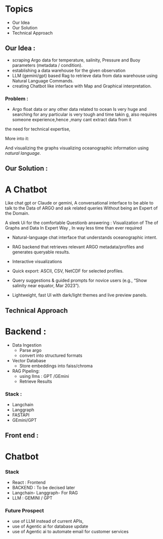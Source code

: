 
# Topics

- Our Idea
- Our Solution
- Technical Approach



## Our Idea :
- scraping Argo data for temperature, salinity, Pressure and Buoy parameters (metadata / condition).
- establishing a data warehouse for the given observation
- LLM (gemini/gpt) based Rag to retrieve data from data warehouse using Natural Language Commands.
- creating Chatbot like interface with Map and Graphical interpretation.

### Problem :

- Argo float data or any other data related to ocean Is very huge and searching for any particular is very tough and time takin g,
also requires someone experience,hence ,many cant extract data from it

the need for technical expertise,


More into it:

And visualizing the  graphs 
 visualizing oceanographic information using *natural language*.


## Our Solution :   


# A Chatbot 
Like chat gpt or Claude or gemini, A conversational interface to be able to talk to the Data of ARGO and ask related queries 
Without being an Expert of the Domain.

A sleek Ui for the comfortable Questionb answering : Visualization of The of Graphs and Data In Expert Way , In way less time than ever required



* Natural-language chat interface that understands oceanographic intent.

* RAG backend that retrieves relevant ARGO metadata/profiles and generates queryable results.

* Interactive visualizations

* Quick export: ASCII, CSV, NetCDF for selected profiles.

* Query suggestions & guided prompts for novice users (e.g., “Show salinity near equator, Mar 2023”).

* Lightweight, fast UI with dark/light themes and live preview panels.



## Technical Approach

# Backend :


 - Data Ingestion
     - Parse argo
     - convert into structured formats
- Vector Database
    - Store embeddings into faiss/chroma
- RAG Pipeling:
    -  using llms : GPT /GEmini
    -  Retrieve Results


### Stack :  
- Langchain 
- Langgraph
- FASTAPI
- GEmini/GPT


## Front end :   

# Chatbot

### Stack

- React : Frontend
- BACKEND : To be decised later
- Langchain- Langgraph- For RAG
- LLM : GEMINI / GPT

### Future Prospect
- use of LLM instead of current APIs, 
- use of Agentic ai for database update
- use of Agentic ai to automate email for customer services
